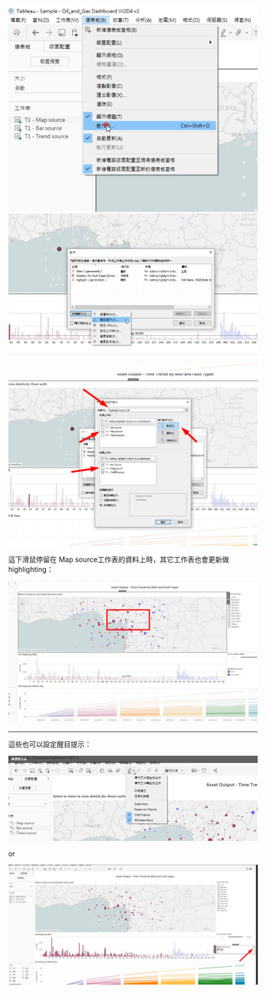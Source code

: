 ![alt text](image.png)
![alt text](image-1.png)
![alt text](image-2.png)

這下滑鼠停留在 Map source工作表的資料上時，其它工作表也會更新做highlighting：

![alt text](image-3.png)

---

這些也可以設定醒目提示：

![alt text](image-5.png)

or

![alt text](image-4.png)

